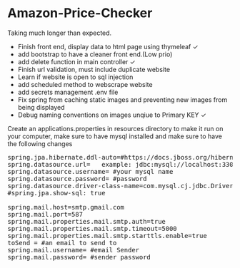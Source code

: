 # Amazon-Price-Checker
Taking much longer than expected.
- Finish front end, display data to html page using thymeleaf &check;
- add bootstrap to have a cleaner front end.(Low prio)
- add delete function in main controller &check;
- Finish url validation, must include duplicate website
- Learn if website is open to sql injection
- add scheduled method to webscrape website
- add secrets management .env file
- Fix spring from caching static images and preventing new images from being displayed
- Debug naming conventions on images unqiue to Primary KEY &check;

Create an applications.properties in resources directory to make it run on your computer, make sure to have mysql installed and make sure to have the following changes

<pre>
spring.jpa.hibernate.ddl-auto=#https://docs.jboss.org/hibernate/orm/5.4/userguide/html_single/Hibernate_User_Guide.html#configurations-hbmddl
spring.datasource.url=   example: jdbc:mysql://localhost:3306/#yourschema
spring.datasource.username= #your mysql name
spring.datasource.password= #password
spring.datasource.driver-class-name=com.mysql.cj.jdbc.Driver
#spring.jpa.show-sql: true

spring.mail.host=smtp.gmail.com
spring.mail.port=587
spring.mail.properties.mail.smtp.auth=true
spring.mail.properties.mail.smtp.timeout=5000
spring.mail.properties.mail.smtp.starttls.enable=true
toSend = #an email to send to
spring.mail.username= #email Sender
spring.mail.password= #sender password
</pre>
